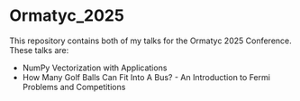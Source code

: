 # Ormatyc_2025

This repository contains both of my talks for the Ormatyc 2025 Conference.  These talks are:
* NumPy Vectorization with Applications
* How Many Golf Balls Can Fit Into A Bus? - An Introduction to Fermi Problems and Competitions

